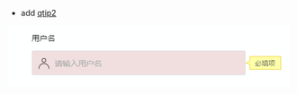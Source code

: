 -  add [qtip2](https://github.com/qTip2/qTip2)

  ![](https://github.com/zhang-yuan/Parsley.js/blob/master/7231c125.png?raw=true)
